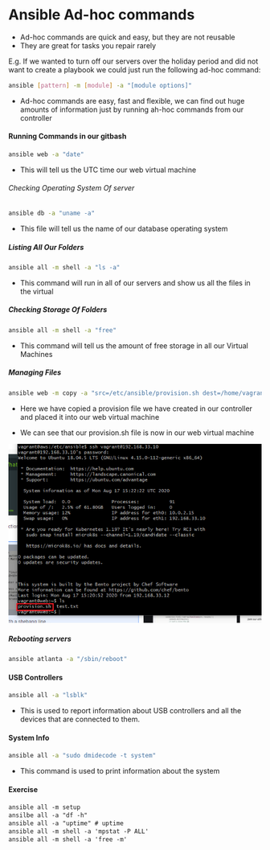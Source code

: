 # Ansible Ad-hoc commands

- Ad-hoc commands are quick and easy, but they are not reusable
- They are great for tasks you repair rarely

E.g. If we wanted to turn off our servers over the holiday period and did not want
to create a playbook we could just run the following ad-hoc command:

```bash
ansible [pattern] -m [module] -a "[module options]"
```

- Ad-hoc commands are easy, fast and flexible, we can find out huge amounts of information just by running ah-hoc commands from our controller

#### Running Commands in our gitbash

```bash
ansible web -a "date"
```

- This will tell us the UTC time our web virtual machine


###### Checking Operating System Of server
```bash
ansible db -a "uname -a"
```
- This file will tell us the name of our database operating system

##### Listing All Our Folders
```bash
ansible all -m shell -a "ls -a"
```

- This command will run in all of our servers and show us all the files in the virtual

##### Checking Storage Of Folders

```bash
ansible all -m shell -a "free"
```
 - This command will tell us the amount of free storage in all our Virtual Machines

##### Managing Files

```bash
ansible web -m copy -a "src=/etc/ansible/provision.sh dest=/home/vagrant"
```

- Here we have copied a provision file we have created in our controller and placed it into our web virtual machine

- We can see that our provision.sh file is now in our web virtual machine

![](/images/copying-file-to-web-with-ansible.png)


##### Rebooting servers

```bash
ansible atlanta -a "/sbin/reboot"
```

#### USB Controllers

```bash
ansible all -a "lsblk"
```
- This is used to report information about USB controllers and all the devices that are connected to them.

#### System Info
```bash
ansible all -a "sudo dmidecode -t system"
```
- This command is used to print information about the system



#### Exercise
```
ansible all -m setup
ansilbe all -a "df -h"
ansible all -a "uptime" # uptime
ansible all -m shell -a 'mpstat -P ALL'
ansible all -m shell -a 'free -m'
```
